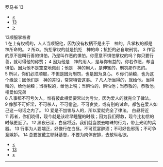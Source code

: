 ﻿





 罗马书 13




* [<](bible/ROM12.md)
* [13](bible/ROM.md)
* [>](bible/ROM14.md)



 
13顺服掌权者  
1 在上有权柄的，人人当顺服他，因为没有权柄不是出于　神的。凡掌权的都是　神所命的。 
2 所以，抗拒掌权的就是抗拒　神的命；抗拒的必自取刑罚。 
3 作官的原不是叫行善的惧怕，乃是叫作恶的惧怕。你愿意不惧怕掌权的吗？你只要行善，就可得他的称赞； 
4 因为他是　神的用人，是与你有益的。你若作恶，却当惧怕，因为他不是空空地佩剑；他是　神的用人，是伸冤的，刑罚那作恶的。 
5 所以，你们必须顺服，不但是因为刑罚，也是因为良心。 
6 你们纳粮，也为这个缘故；因他们是　神的差役，常常特管这事。 
7 凡人所当得的，就给他。当得粮的，给他纳粮；当得税的，给他上税；当惧怕的，惧怕他；当恭敬的，恭敬他。 相爱如兄弟  
8 凡事都不可亏欠人，惟有彼此相爱要常以为亏欠，因为爱人的就完全了律法。 
9 像那不可奸淫，不可杀人，不可偷盗，不可贪婪，或有别的诫命，都包在爱人如己这一句话之内了。 
10 爱是不加害与人的，所以爱就完全了律法。 白昼将近  
11 再者，你们晓得，现今就是该趁早睡醒的时候；因为我们得救，现今比初信的时候更近了。 
12 黑夜已深，白昼将近。我们就当脱去暗昧的行为，带上光明的兵器。 
13 行事为人要端正，好像行在白昼。不可荒宴醉酒；不可好色邪荡；不可争竞嫉妒。 
14 总要披戴主耶稣基督，不要为肉体安排，去放纵私欲。 
* [<](bible/ROM12.md)
* [13](bible/ROM.md)
* [>](bible/ROM14.md)





---









